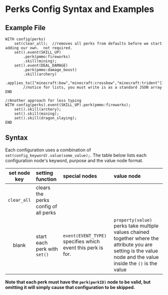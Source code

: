 # Perks Config Syntax and Examples

## Example File
```
WITH config(perks)
    set(clear_all);  //removes all perks from defaults before we start adding our own.  not required.
    set().event(SKILL_UP)
        .perk(pmmo:fireworks)
        .skill(mining);
    set().event(DEAL_DAMAGE)
        .perk(pmmo:damage_boost)
        .skill(archery)
        .applies_to(["minecraft:bow","minecraft:crossbow","minecraft:trident"]);
        //notice for lists, you must write is as a standard JSON array
END

//Another approach for less typing
WITH config(perks).event(SKILL_UP).perk(pmmo:fireworks);
    set().skill(archery);
    set().skill(mining);
    set().skill(dragon_slaying);
END
```

## Syntax
Each configuration uses a combination of `set(config_keyword).value(some_value);`.  The table below lists each configuration node's keyword, purpose and the value node format.

| set node key | setting function                         | special nodes                                                      | value node                             |
|:------------:|:-----------------------------------------|:-------------------------------------------------------------------|:---------------------------------------|
| `clear_all`|clears the perks config of all perks|||
| blank|start each perk with `set()`|`event(EVENT_TYPE)` specifies which event this perk is for.|`property(value)` perks take multiple values chained together where the attribute you are setting is the value node and the value inside the `()` is the value|

**Note that each perk must have the `perk(perkID)` node to be valid, but omitting it will simply cause that configuration to be skipped.**
